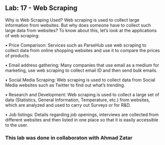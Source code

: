## Lab: 17 - Web Scraping

Why is Web Scraping Used?
Web scraping is used to collect large information from websites. But why does someone have to collect such large data from websites? To know about this, let’s look at the applications of web scraping:

• Price Comparison: Services such as ParseHub use web scraping to collect data from online shopping websites and use it to compare the prices of products.

• Email address gathering: Many companies that use email as a medium for marketing, use web scraping to collect email ID and then send bulk emails.

• Social Media Scraping: Web scraping is used to collect data from Social Media websites such as Twitter to find out what’s trending.

• Research and Development: Web scraping is used to collect a large set of data (Statistics, General Information, Temperature, etc.) from websites, which are analyzed and used to carry out Surveys or for R&D.

• Job listings: Details regarding job openings, interviews are collected from different websites and then listed in one place so that it is easily accessible to the user.

### This lab was done in collaboraton with Ahmad Zatar 
